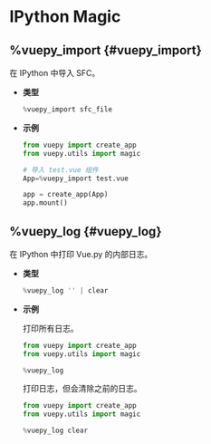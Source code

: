 # IPython Magic

## %vuepy_import {#vuepy_import}

在 IPython 中导入 SFC。

- **类型**
  ```py
  %vuepy_import sfc_file
  ```

- **示例**

  ```py
  from vuepy import create_app
  from vuepy.utils import magic

  # 导入 test.vue 组件
  App=%vuepy_import test.vue
  
  app = create_app(App)
  app.mount()
  ```
  
## %vuepy_log {#vuepy_log}

在 IPython 中打印 Vue.py 的内部日志。

- **类型**
  ```py
  %vuepy_log '' | clear
  ```

- **示例**

  打印所有日志。

  ```py
  from vuepy import create_app
  from vuepy.utils import magic

  %vuepy_log
  ```

  打印日志，但会清除之前的日志。

  ```py
  from vuepy import create_app
  from vuepy.utils import magic

  %vuepy_log clear
  ```
  
